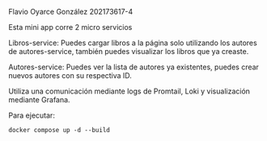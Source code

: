 Flavio Oyarce González
202173617-4

Esta mini app corre 2 micro servicios

Libros-service:
Puedes cargar libros a la página solo utilizando los autores de autores-service,
también puedes visualizar los libros que ya creaste.

Autores-service:
Puedes ver la lista de autores ya existentes,
puedes crear nuevos autores con su respectiva ID.

Utiliza una comunicación mediante logs de Promtail, Loki y visualización mediante Grafana.

Para ejecutar:

`docker compose up -d --build`
